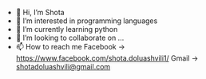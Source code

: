 - 👋 Hi, I’m Shota
- 👀 I’m interested in programming languages
- 🌱 I’m currently learning python
- 💞️ I’m looking to collaborate on ...
- 📫 How to reach me Facebook -> https://www.facebook.com/shota.doluashvili1/
Gmail -> shotadoluashvili@gmail.com

<!---
chaduna/chaduna is a ✨ special ✨ repository because its `README.md` (this file) appears on your GitHub profile.
You can click the Preview link to take a look at your changes.
--->
